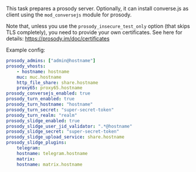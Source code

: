 This task prepares a prosody server. Optionally, it can install converse.js as client using the `mod_conversejs` module for prosody.

Note that, unless you use the `prosody_insecure_test_only` option (that skips TLS completely), you need to provide your own certificates. See here for details: https://prosody.im/doc/certificates

Example config:

```yaml
prosody_admins: ["admin@hostname"]
prosody_vhosts:
    - hostname: hostname
    muc: muc.hostname
    http_file_share: share.hostname
    proxy65: proxy65.hostname
prosody_conversejs_enabled: true
prosody_turn_enabled: true
prosody_turn_hostname: "hostname"
prosody_turn_secret: "super-secret-token"
prosody_turn_realm: "realm"
prosody_slidge_enabled: true
prosody_slidge_user_jid_validator: ".*@hostname"
prosody_slidge_secret: "super-secret-token"
prosody_slidge_upload_service: share.hostname
prosody_slidge_plugins:
    telegram:
    hostname: telegram.hostname
    matrix:
    hostname: matrix.hostname
```
